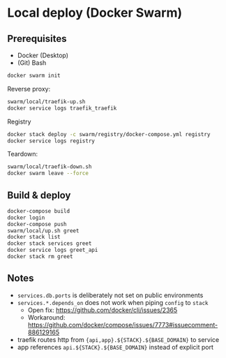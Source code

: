 # Local deploy (Docker Swarm)

## Prerequisites

- Docker (Desktop)
- (Git) Bash

```bash
docker swarm init
```

Reverse proxy:

```bash
swarm/local/traefik-up.sh
docker service logs traefik_traefik
```

Registry

```bash
docker stack deploy -c swarm/registry/docker-compose.yml registry
docker service logs registry
```

Teardown:

```bash
swarm/local/traefik-down.sh
docker swarm leave --force
```

## Build & deploy

```bash
docker-compose build
docker login
docker-compose push
swarm/local/up.sh greet
docker stack list
docker stack services greet
docker service logs greet_api
docker stack rm greet
```

## Notes

- `services.db.ports` is deliberately not set on public environments
- `services.*.depends_on` does not work when piping `config` to `stack`
  - Open fix: https://github.com/docker/cli/issues/2365
  - Workaround: https://github.com/docker/compose/issues/7773#issuecomment-886129165
- traefik routes http from `{api,app}.${STACK}.${BASE_DOMAIN}` to service
- app references `api.${STACK}.${BASE_DOMAIN}` instead of explicit port
